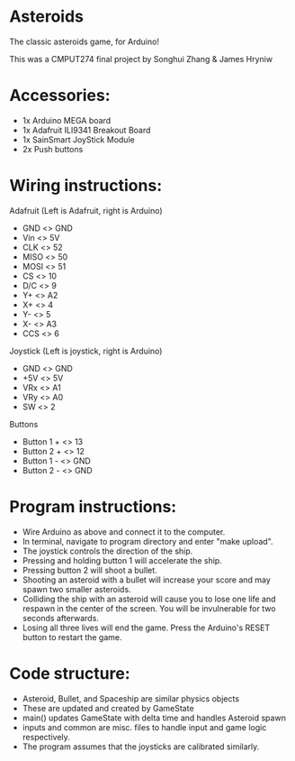 # Asteroids
The classic asteroids game, for Arduino!


This was a CMPUT274 final project by Songhui Zhang & James Hryniw

# Accessories:
  * 1x Arduino MEGA board
  * 1x Adafruit ILI9341 Breakout Board
  * 1x SainSmart JoyStick Module
  * 2x Push buttons

# Wiring instructions:
  Adafruit (Left is Adafruit, right is Arduino)
  * GND   <>  GND
  * Vin   <>  5V
  * CLK   <>  52
  * MISO  <>  50
  * MOSI  <>  51
  * CS    <>  10
  * D/C   <>  9
  * Y+    <>  A2
  * X+    <>  4
  * Y-    <>  5
  * X-    <>  A3
  * CCS   <>  6

  Joystick (Left is joystick, right is Arduino)
  * GND   <>  GND
  * +5V   <>  5V
  * VRx   <>  A1
  * VRy   <>  A0
  * SW    <>  2

  Buttons
  * Button 1 + <> 13
  * Button 2 + <> 12
  * Button 1 - <> GND
  * Button 2 - <> GND

# Program instructions:
  * Wire Arduino as above and connect it to the computer.
  * In terminal, navigate to program directory and enter "make upload".
  * The joystick controls the direction of the ship.
  * Pressing and holding button 1 will accelerate the ship.
  * Pressing button 2 will shoot a bullet.
  * Shooting an asteroid with a bullet will increase your score
    and may spawn two smaller asteroids.
  * Colliding the ship with an asteroid will cause you to lose one life
    and respawn in the center of the screen. You will be invulnerable
    for two seconds afterwards.
  * Losing all three lives will end the game. Press the Arduino's
    RESET button to restart the game.

# Code structure:
  * Asteroid, Bullet, and Spaceship are similar physics objects
  * These are updated and created by GameState
  * main() updates GameState with delta time and handles Asteroid spawn
  * inputs and common are misc. files to handle input and game
    logic respectively.
  * The program assumes that the joysticks are calibrated similarly.
